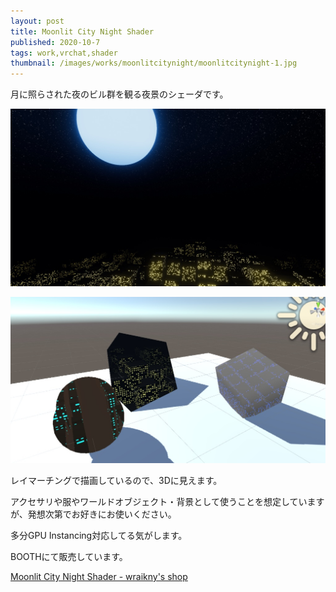 ```yaml
---
layout: post
title: Moonlit City Night Shader
published: 2020-10-7
tags: work,vrchat,shader
thumbnail: /images/works/moonlitcitynight/moonlitcitynight-1.jpg
---
```


月に照らされた夜のビル群を観る夜景のシェーダです。

<!--more-->

<p>
    <img src="/images/works/moonlitcitynight/moonlitcitynight-2.jpg" width="560" class="has-image-centered">
</p>

<p>
    <img src="/images/works/moonlitcitynight/moonlitcitynight-3.jpg" width="560" class="has-image-centered">
</p>

レイマーチングで描画しているので、3Dに見えます。

アクセサリや服やワールドオブジェクト・背景として使うことを想定していますが、発想次第でお好きにお使いください。

多分GPU Instancing対応してる気がします。

BOOTHにて販売しています。

[Moonlit City Night Shader - wraikny's shop](https://wraikny.booth.pm/items/2432301)
